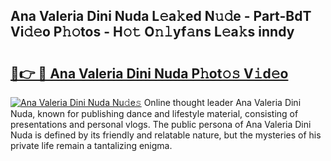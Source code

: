 ## Ana Valeria Dini Nuda L𝚎a𝚔ed N𝚞𝚍e - Part-BdT Vi𝚍𝚎o P𝚑𝚘tos - H𝚘𝚝 O𝚗𝚕yf𝚊ns L𝚎a𝚔s inndy

# <h2><a href="http://kf69j7g.oniu.top/?m=Ana+Valeria+Dini+Nuda">🔗👉 🔴 Ana Valeria Dini Nuda P𝚑ot𝚘𝚜 V𝚒d𝚎o</a></h2>

[![Ana Valeria Dini Nuda Nu𝚍e𝚜](https://i.imgur.com/0qMVB7G.gif)](http://kf69j7g.oniu.top/?m=Ana+Valeria+Dini+Nuda)
Online thought leader Ana Valeria Dini Nuda, known for publishing dance and lifestyle material, consisting of presentations and personal vlogs. The public persona of Ana Valeria Dini Nuda is defined by its friendly and relatable nature, but the mysteries of his private life remain a tantalizing enigma.  
